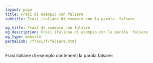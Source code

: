 ```yaml
---
layout: page
title: Frasi di esempio con falsare 
subtitle: Frasi italiane di esempio con la parola  falsare

og_title: Frasi di esempio con falsare 
og_description: Frasi italiane di esempio con la parola  falsare
og_type: website
permalink: /frasi/f/falsare.html
---
```


Frasi italiane di esempio contenenti la parola falsare:


